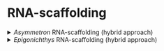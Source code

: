 # RNA-scaffolding

<details>
  <summary><em>Asymmetron</em> RNA-scaffolding (hybrid approach)</summary>
  
  ### Map RNA-seq reads using hisat2
  
  1. Hard-mask the soft-masked assembly
  
  ```
  sed '/^[^>]/s/[a-z]/N/g'<ASY_3_RM.fa >ASY_3_RM_hard.fa
  ```
  Where `ASY_3_RM.fa` is the repeat-masked (and polished and haplotig-purged) genome.
  
  2. Index hard-masked genome
  
  ```
  hisat2-build \
  ASY_3_RM_hard.fa \
  ASY_3_RM_hard
  ```
  3. Align RNA-seq reads
  ```
  hisat2 \
  -x ASY_3_RM_hard \
  -1 ../../RNA_preprocessing/ASY_RNA_R1_trimmed.fq.gz \
  -2 ../../RNA_preprocessing/ASY_RNA_R2_trimmed.fq.gz \
  -k 3 \
  -p 10 \
  --pen-noncansplice 1000000 \
  -S input.sam
  ```
  Where `ASY_RNA_R1_trimmed.fq.gz` and `ASY_RNA_R2_trimmed.fq.gz` are the forward (R1) and reverse (R2) trimmed RNA-seq reads, and `ASY_3_RM_hard` is the hard-masked assembly.
  These were trimmed using trimmomatic, i.e.
  ```
  trimmomatic PE \
  -threads 10 \
  -trimlog trim_ASY.log \
  ../ASY_RNA_R1_QC.fastq \
  ../ASY_RNA_R2_QC.fastq \
  ASY_RNA_R1_trimmed.fq.gz \
  ASY_RNA_R1_unpaired.fq.gz \
  ASY_RNA_R2_trimmed.fq.gz \
  ASY_RNA_R2_unpaired.fq.gz \
  ILLUMINACLIP:TruSeq2-PE.fa:4:30:10 \
  SLIDINGWINDOW:5:15
  ```
  Where `ASY_RNA_R1_QC.fastq` and `ASY_RNA_R2_QC.fastq` are the raw reads.
  
  ### P_RNA_scaffolder
  1. Run P_RNA_scaffolder on the soft-masked genome
  ```
  ./P_RNA_scaffolder/P_RNA_scaffolder_edit.sh \
  -d ../../P_RNA_scaffolder \
  -i input.sam \
  -j ASY_3_RM.fa \
  -F ../../RNA_preprocessing/ASY_RNA_R1_trimmed.fq.gz \
  -R ../../RNA_preprocessing/ASY_RNA_R2_trimmed.fq.gz \
  -t 10 \
  -o scaffold
  ```
  Where `input.sam` is the mapping file from the hard-masked genome, `ASY_3_RM.fa` is the soft-masked assembly, and `ASY_RNA_R1_trimmed.fq.gz` and `ASY_RNA_R2_trimmed.fq.gz` are the forward (R1) and reverse (R2) trimmed RNA-seq reads.
  The `P_RNA_scaffolder_edit.sh` has been edited.
  

</details>
  
  
  
  
<details>
  <summary><em>Epigonichthys</em> RNA-scaffolding (hybrid approach)</summary>
  
  ### Map RNA-seq reads using hisat2
  
  1. Hard-mask the soft-masked assembly
  
  ```
  sed '/^[^>]/s/[a-z]/N/g'<EPI_2_RM.fa >EPI_2_RM_hard.fa
  ```
  Where `EPI_2_RM.fa` is the repeat-masked (and polished and haplotig-purged) genome.
  
  2. Index hard-masked genome
  
  ```
  hisat2-build \
  EPI_2_RM_hard.fa \
  EPI_2_RM_hard
  ```
  3. Align RNA-seq reads
  ```
  hisat2 \
  -x EPI_2_RM_hard \
  -1 ../../RNA_preprocessing/EPI_RNA_R1_trimmed.fq.gz \
  -2 ../../RNA_preprocessing/EPI_RNA_R2_trimmed.fq.gz \
  -k 3 \
  -p 10 \
  --pen-noncansplice 1000000 \
  -S input.sam
  ```
  Where `EPI_RNA_R1_trimmed.fq.gz` and `EPI_RNA_R2_trimmed.fq.gz` are the forward (R1) and reverse (R2) trimmed RNA-seq reads, and `EPI_2_RM_hard` is the hard-masked assembly.
  These were trimmed using trimmomatic, i.e.
  ```
  trimmomatic PE \
  -threads 10 \
  -trimlog trim_EPI.log \
  ../EPI_RNA_R1_QC.fastq \
  ../EPI_RNA_R2_QC.fastq \
  EPI_RNA_R1_trimmed.fq.gz \
  EPI_RNA_R1_unpaired.fq.gz \
  EPI_RNA_R2_trimmed.fq.gz \
  EPI_RNA_R2_unpaired.fq.gz \
  ILLUMINACLIP:TruSeq2-PE.fa:4:30:10 \
  SLIDINGWINDOW:5:15
  ```
  Where `EPI_RNA_R1_QC.fastq` and `EPI_RNA_R2_QC.fastq` are the raw reads.
  
  ### P_RNA_scaffolder
  1. Run P_RNA_scaffolder on the soft-masked genome
  ```
  ./P_RNA_scaffolder/P_RNA_scaffolder_edit.sh \
  -d ../../P_RNA_scaffolder \
  -i input.sam \
  -j EPI_2_RM.fa \
  -F ../../RNA_preprocessing/EPI_RNA_R1_trimmed.fq.gz \
  -R ../../RNA_preprocessing/EPI_RNA_R2_trimmed.fq.gz \
  -t 10 \
  -o scaffold
  ```
  Where `input.sam` is the mapping file from the hard-masked genome, `EPI_2_RM.fa` is the soft-masked assembly, and `EPI_RNA_R1_trimmed.fq.gz` and `EPI_RNA_R2_trimmed.fq.gz` are the forward (R1) and reverse (R2) trimmed RNA-seq reads.
  The `P_RNA_scaffolder_edit.sh` has been edited.

</details>  
